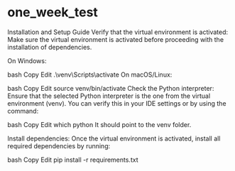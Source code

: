 # one_week_test
Installation and Setup Guide
Verify that the virtual environment is activated:
Make sure the virtual environment is activated before proceeding with the installation of dependencies.

On Windows:

bash
Copy
Edit
.\venv\Scripts\activate
On macOS/Linux:

bash
Copy
Edit
source venv/bin/activate
Check the Python interpreter:
Ensure that the selected Python interpreter is the one from the virtual environment (venv). You can verify this in your IDE settings or by using the command:

bash
Copy
Edit
which python
It should point to the venv folder.

Install dependencies:
Once the virtual environment is activated, install all required dependencies by running:

bash
Copy
Edit
pip install -r requirements.txt
